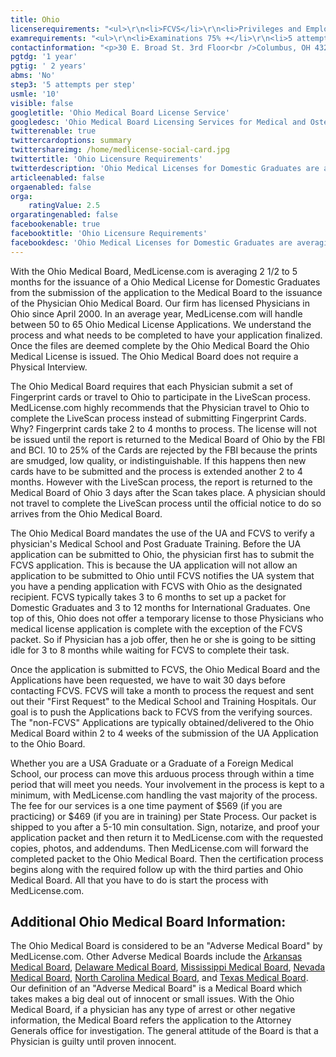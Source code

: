 ```yaml
---
title: Ohio
licenserequirements: "<ul>\r\n<li>FCVS</li>\r\n<li>Privileges and Employment (last 3 years)</li>\r\n<li>Criminal Background Check</li>\r\n<li>All State Medical Licenses (past/present)</li>\r\n<li>2 Physician References</li>\r\n<li>AMA or AOA Profile</li>\r\n</ul>"
examrequirements: "<ul>\r\n<li>Examinations 75% +</li>\r\n<li>5 attempt limit per Step - USMLE</li>\r\n<li>10 year limit- USMLE</li>\r\n<li>1 year PGY for USA Grads</li>\r\n<li>2 year PGY for International Grads</li>\r\n<li>No - 10 year rule or SPEX</li>\r\n<li>State Exam Accepted if Pre-1975</li>\r\n</ul>"
contactinformation: "<p>30 E. Broad St. 3rd Floor<br />Columbus, OH 43215-6127<br />Phone: (614) 466-3934<br />Fax: (614) 728-5946</p>\r\n<p><a href=\"http://www.med.ohio.gov/\">www.med.ohio.gov</a></p>"
pgtdg: '1 year'
pgtig: ' 2 years'
abms: 'No'
step3: '5 attempts per step'
usmle: '10'
visible: false
googletitle: 'Ohio Medical Board License Service'
googledesc: 'Ohio Medical Board Licensing Services for Medical and Osteopathic Physicians seeking a Medical or Osteopathic License with the Ohio State Medical Board'
twitterenable: true
twittercardoptions: summary
twittershareimg: /home/medlicense-social-card.jpg
twittertitle: 'Ohio Licensure Requirements'
twitterdescription: 'Ohio Medical Licenses for Domestic Graduates are averaging 2 1/2 to 5 months from the submission of the application to the Medical Board to the issuance of the Physician Ohio Medical Board. Our firm has licensed Physicians in Ohio since April 2000.'
articleenabled: false
orgaenabled: false
orga:
    ratingValue: 2.5
orgaratingenabled: false
facebookenable: true
facebooktitle: 'Ohio Licensure Requirements'
facebookdesc: 'Ohio Medical Licenses for Domestic Graduates are averaging 2 1/2 to 5 months from the submission of the application to the Medical Board to the issuance of the Physician Ohio Medical Board. Our firm has licensed Physicians in Ohio since April 2000.'
---
```


<p>With the Ohio Medical Board, MedLicense.com is averaging 2 1/2 to 5 months for the issuance of a Ohio Medical License for Domestic Graduates from the submission of the application to the Medical Board to the issuance of the Physician Ohio Medical Board. Our firm has licensed Physicians in Ohio since April 2000. In an average year, MedLicense.com will handle between 50 to 65 Ohio Medical License Applications. We understand the process and what needs to be completed to have your application finalized. Once the files are deemed complete by the Ohio Medical Board the Ohio Medical License is issued. The Ohio Medical Board does not require a Physical Interview.</p>
<p>The Ohio Medical Board requires that each Physician submit a set of Fingerprint cards or travel to Ohio to participate in the LiveScan process. MedLicense.com highly recommends that the Physician travel to Ohio to complete the LiveScan process instead of submitting Fingerprint Cards. Why? Fingerprint cards take 2 to 4 months to process. The license will not be issued until the report is returned to the Medical Board of Ohio by the FBI and BCI. 10 to 25% of the Cards are rejected by the FBI because the prints are smudged, low quality, or indistinguishable. If this happens then new cards have to be submitted and the process is extended another 2 to 4 months. However with the LiveScan process, the report is returned to the Medical Board of Ohio 3 days after the Scan takes place. A physician should not travel to complete the LiveScan process until the official notice to do so arrives from the Ohio Medical Board.</p>
<p>The Ohio Medical Board mandates the use of the UA and FCVS to verify a physician's Medical School and Post Graduate Training. Before the UA application can be submitted to Ohio, the physician first has to submit the FCVS application. This is because the UA application will not allow an application to be submitted to Ohio until FCVS notifies the UA system that you have a pending application with FCVS with Ohio as the designated recipient. FCVS typically takes 3 to 6 months to set up a packet for Domestic Graduates and 3 to 12 months for International Graduates. One top of this, Ohio does not offer a temporary license to those Physicians who medical license application is complete with the exception of the FCVS packet. So if Physician has a job offer, then he or she is going to be sitting idle for 3 to 8 months while waiting for FCVS to complete their task.</p>
<p>Once the application is submitted to FCVS, the Ohio Medical Board and the Applications have been requested, we have to wait 30 days before contacting FCVS. FCVS will take a month to process the request and sent out their "First Request" to the Medical School and Training Hospitals. Our goal is to push the Applications back to FCVS from the verifying sources. The "non-FCVS" Applications are typically obtained/delivered to the Ohio Medical Board within 2 to 4 weeks of the submission of the UA Application to the Ohio Board.</p>
<p>Whether you are a USA Graduate or a Graduate of a Foreign Medical School, our process can move this arduous process through within a time period that will meet you needs. Your involvement in the process is kept to a minimum, with MedLicense.com handling the vast majority of the process. The fee for our services is a one time payment of $569 (if you are practicing) or $469 (if you are in training) per State Process. Our packet is shipped to you after a 5-10 min consultation. Sign, notarize, and proof your application packet and then return it to MedLicense.com with the requested copies, photos, and addendums. Then MedLicense.com will forward the completed packet to the Ohio Medical Board. Then the certification process begins along with the required follow up with the third parties and Ohio Medical Board. All that you have to do is start the process with MedLicense.com.</p>
<h2 id="mcetoc_1ce9fb9c80">Additional Ohio Medical Board Information:</h2>
<p>The Ohio Medical Board is considered to be an "Adverse Medical Board" by MedLicense.com. Other Adverse Medical Boards include the <a href="../../licensure-information/state-licensure-requirements/arkansas">Arkansas Medical Board</a>, <a href="../../licensure-information/state-licensure-requirements/delaware">Delaware Medical Board</a>, <a href="../../licensure-information/state-licensure-requirements/mississippi">Mississippi Medical Board</a>, <a href="../../licensure-information/state-licensure-requirements/nevada">Nevada Medical Board</a>, <a href="../../licensure-information/state-licensure-requirements/north-carolina">North Carolina Medical Board</a>, and <a href="../../licensure-information/state-licensure-requirements/texas">Texas Medical Board</a>. Our definition of an "Adverse Medical Board" is a Medical Board which takes makes a big deal out of innocent or small issues. With the Ohio Medical Board, if a physician has any type of arrest or other negative information, the Medical Board refers the application to the Attorney Generals office for investigation. The general attitude of the Board is that a Physician is guilty until proven innocent.</p>